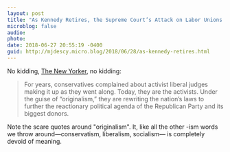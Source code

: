```yaml
---
layout: post
title: "As Kennedy Retires, the Supreme Court’s Attack on Labor Unions Is a Sign of Things to Come"
microblog: false
audio: 
photo: 
date: 2018-06-27 20:55:19 -0400
guid: http://mjdescy.micro.blog/2018/06/28/as-kennedy-retires.html
---
```


No kidding, [The New Yorker](https://www.newyorker.com/news/our-columnists/as-kennedy-retires-the-supreme-courts-attack-on-labor-unions-is-a-sign-of-things-to-come), no kidding:

> For years, conservatives complained about activist liberal judges making it up as they went along. Today, they are the activists. Under the guise of “originalism,” they are rewriting the nation’s laws to further the reactionary political agenda of the Republican Party and its biggest donors.

Note the scare quotes around "originalism". It, like all the other -ism words we throw around—conservatism, liberalism, socialism—
is completely devoid of meaning.
